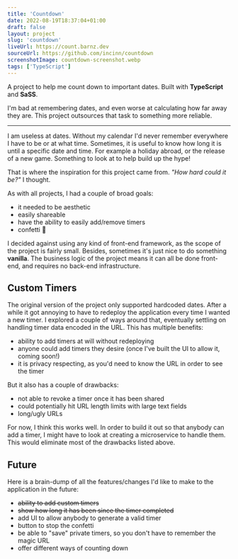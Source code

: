 ```yaml
---
title: 'Countdown'
date: 2022-08-19T18:37:04+01:00
draft: false
layout: project
slug: 'countdown'
liveUrl: https://count.barnz.dev
sourceUrl: https://github.com/incinn/countdown
screenshotImage: countdown-screenshot.webp
tags: ['TypeScript']
---
```


A project to help me count down to important dates. Built with **TypeScript** and **SaSS**. 

I'm bad at remembering dates, and even worse at calculating how far away they are. This project outsources that task to something more reliable.

<!--more-->

---

I am useless at dates. Without my calendar I'd never remember everywhere I have to be or at what time.
Sometimes, it is useful to know how long it is until a specific date and time. For example a holiday abroad, or the release of a new game. Something to look at to help build up the hype!

That is where the inspiration for this project came from. _"How hard could it be?"_ I thought.

As with all projects, I had a couple of broad goals:
- it needed to be aesthetic
- easily shareable
- have the ability to easily add/remove timers
- confetti 🎉

I decided against using any kind of front-end framework, as the scope of the project is fairly small.
Besides, sometimes it's just nice to do something **vanilla**. The business logic of the project means it can all be done front-end, and requires no back-end infrastructure.

## Custom Timers
The original version of the project only supported hardcoded dates. After a while it got annoying to have to redeploy the application every time I wanted a new timer.
I explored a couple of ways around that, eventually settling on handling timer data encoded in the URL. This has multiple benefits:
- ability to add timers at will without redeploying
- anyone could add timers they desire (once I've built the UI to allow it, coming soon!)
- it is privacy respecting, as you'd need to know the URL in order to see the timer

But it also has a couple of drawbacks:
- not able to revoke a timer once it has been shared
- could potentially hit URL length limits with large text fields
- long/ugly URLs

For now, I think this works well. In order to build it out so that anybody can add a timer, I might have to look at creating a microservice to handle them.
This would eliminate most of the drawbacks listed above.

## Future
Here is a brain-dump of all the features/changes I'd like to make to the application in the future:
- ~~ability to add custom timers~~
- ~~show how long it has been since the timer completed~~
- add UI to allow anybody to generate a valid timer
- button to stop the confetti
- be able to "save" private timers, so you don't have to remember the magic URL
- offer different ways of counting down

